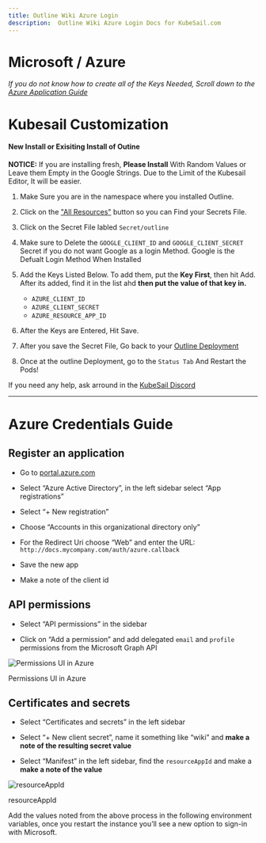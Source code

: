 ```yaml
---
title: Outline Wiki Azure Login
description:  Outline Wiki Azure Login Docs for KubeSail.com
---
```

# Microsoft / Azure
*If you do not know how to create all of the Keys Needed, Scroll down to the [Azure Application Guide](#azure-credentials-guide)*

# Kubesail Customization

#### New Install or Exisiting Install of Outine

**NOTICE:** If you are installing fresh, **Please Install** With Random Values or Leave them Empty in the Google Strings. Due to the Limit of the Kubesail Editor, It will be easier.

1. Make Sure you are in the namespace where you installed Outline.
2. Click on the ["All Resources"](https://kubesail.com/dashboard/all) button so you can Find your Secrets File.
3. Click on the Secret File labled `Secret/outline`
4. Make sure to Delete the `GOOGLE_CLIENT_ID` and `GOOGLE_CLIENT_SECRET` Secret if you do not want Google as a login Method. Google is the Defualt Login Method When Installed
5. Add the Keys Listed Below. To add them, put the **Key First**, then hit Add. After its added, find it in the list ahd **then put the value of that key in.**
	
	- `AZURE_CLIENT_ID`
	- `AZURE_CLIENT_SECRET`
	- `AZURE_RESOURCE_APP_ID`

6. After the Keys are Entered, Hit Save.
7. After you save the Secret File, Go back to your [Outline Deployment](https://kubesail.com/dashboard/deployment/outline)
9. Once at the outline Deployment, go to the `Status Tab` And Restart the Pods!

If you need any help, ask arround in the [KubeSail Discord](https://discord.gg/aZ76CuYadx)

--- 

# Azure Credentials Guide

## Register an application

-   Go to [portal.azure.com](http://portal.azure.com/)  
    
-   Select “Azure Active Directory”, in the left sidebar select “App registrations”
    
-   Select “+ New registration”
    
-   Choose “Accounts in this organizational directory only”
    
-   For the Redirect Uri choose “Web” and enter the URL: `http://docs.mycompany.com/auth/azure.callback`
    
-   Save the new app
    
-   Make a note of the client id
    

## API permissions

-   Select “API permissions” in the sidebar
    
-   Click on “Add a permission” and add delegated `email` and `profile` permissions from the Microsoft Graph API
    

![Permissions UI in Azure](https://outline-production-attachments.s3-accelerate.amazonaws.com/uploads/292079f8-0319-4111-bb5b-315e8ae8f14e/a1aad607-e8ca-401a-af0d-967d5390c93a/image.png?X-Amz-Algorithm=AWS4-HMAC-SHA256&X-Amz-Credential=AKIA4EOUDTOVUICLPZ4P%2F20220831%2Fus-east-1%2Fs3%2Faws4_request&X-Amz-Date=20220831T222418Z&X-Amz-Expires=3600&X-Amz-Signature=1cebc59f45db29c11e65b475f9605e9c9faccfe1fcca0e4381720693a9a9df60&X-Amz-SignedHeaders=host&response-content-disposition=attachment)

Permissions UI in Azure

  

## Certificates and secrets

-   Select “Certificates and secrets” in the left sidebar
    
-   Select “+ New client secret”, name it something like “wiki” and **make a note of the resulting secret value**
    
-   Select “Manifest” in the left sidebar, find the `resourceAppId` and make a **make a note of the value**
    

![resourceAppId](https://outline-production-attachments.s3-accelerate.amazonaws.com/uploads/292079f8-0319-4111-bb5b-315e8ae8f14e/273272f0-1f9a-46b7-a8eb-bcf6ad2024f9/image.png?X-Amz-Algorithm=AWS4-HMAC-SHA256&X-Amz-Credential=AKIA4EOUDTOVUICLPZ4P%2F20220831%2Fus-east-1%2Fs3%2Faws4_request&X-Amz-Date=20220831T222418Z&X-Amz-Expires=3600&X-Amz-Signature=4ce9f56fdb7263ca157a912cbb365deb3fac2bd6b582a1fa284f039ff26914d2&X-Amz-SignedHeaders=host&response-content-disposition=attachment)

resourceAppId

Add the values noted from the above process in the following environment variables, once you restart the instance you’ll see a new option to sign-in with Microsoft.




